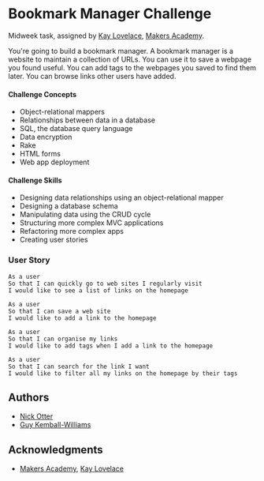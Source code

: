 # Bookmark Manager Challenge
Midweek task, assigned by [Kay Lovelace](https://github.com/neoeno), [Makers Academy](http://www.makersacademy.com/).

You're going to build a bookmark manager.  A bookmark manager is a website to maintain a collection of URLs. You can use it to save a webpage you found useful. You can add tags to the webpages you saved to find them later. You can browse links other users have added.

#### Challenge Concepts

- Object-relational mappers
- Relationships between data in a database
- SQL, the database query language
- Data encryption
- Rake
- HTML forms
- Web app deployment

#### Challenge Skills

- Designing data relationships using an object-relational mapper
- Designing a database schema
- Manipulating data using the CRUD cycle
- Structuring more complex MVC applications
- Refactoring more complex apps
- Creating user stories

### User Story

```
As a user
So that I can quickly go to web sites I regularly visit
I would like to see a list of links on the homepage
```
```
As a user
So that I can save a web site
I would like to add a link to the homepage
```
```
As a user
So that I can organise my links
I would like to add tags when I add a link to the homepage
```
```
As a user
So that I can search for the link I want
I would like to filter all my links on the homepage by their tags
```

## Authors

* [Nick Otter](nickotter.personal@gmail.com)
* [Guy Kemball-Williams](https://github.com/gsgkw)

## Acknowledgments

* [Makers Academy](http://www.makersacademy.com/), [Kay Lovelace](https://github.com/neoeno)
